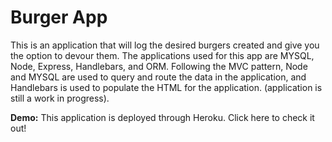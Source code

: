 # Burger App
This is an application that will log the desired burgers created and give you the option to devour them.  The applications used for this app are MYSQL, Node, Express, Handlebars, and ORM.  Following the MVC pattern, Node and MYSQL are used to query and route the data in the application, and Handlebars is used to populate the HTML for the application. (application is still a work in progress).

**Demo:**
This application is deployed through Heroku.  Click here to check it out!
